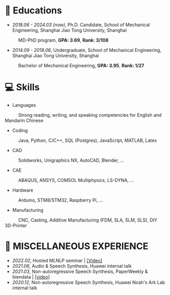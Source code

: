 
# 📖 Educations
- *2018.06 - 2024.03 (now)*, Ph.D. Candidate, School of Mechanical Engineering, Shanghai Jiao Tong University, Shanghai

&emsp;&emsp;&emsp;MD-PhD program, **GPA: 3.69**, **Rank: 3/108**



- *2014.09 - 2018.06*, Undergraduate, School of Mechanical Engineering, Shanghai Jiao Tong University, Shanghai

&emsp;&emsp;&emsp;Bachelor of Mechanical Engineering, **GPA: 3.95**, **Rank: 1/27**

# 💻 Skills
- Languages

&emsp;&emsp;&emsp;Strong reading, writing, and speaking competencies for English and Mandarin Chinese

- Coding

&emsp;&emsp;&emsp;Java, Python, C/C++, SQL (Postgres), JavaScript, MATLAB, Latex

- CAD

&emsp;&emsp;&emsp;Solidworks, Unigraphics NX, AutoCAD, Blender, …

- CAE

&emsp;&emsp;&emsp;ABAQUS, ANSYS, COMSOL Multiphysics, LS-DYNA, …

- Hardware

&emsp;&emsp;&emsp;Arduino, STM8/STM32, Raspberry Pi, …

- Manufacturing

&emsp;&emsp;&emsp;CNC, Casting, Additive Manufacturing (FDM, SLA, SLM, SLS), DIY 3D-Printer

# 💬 MISCELLANEOUS EXPERIENCE
- *2022.02*, Hosted MLNLP seminar \| [\[Video\]](https://www.bilibili.com/video/BV1wF411x7qh)
- *2021.06*, Audio & Speech Synthesis, Huawei internal talk
- *2021.03*, Non-autoregressive Speech Synthesis, PaperWeekly & biendata \| [\[video\]](https://www.bilibili.com/video/BV1uf4y1t7Hr/)
- *2020.12*, Non-autoregressive Speech Synthesis, Huawei Noah's Ark Lab internal talk
